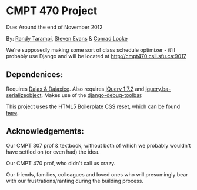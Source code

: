 CMPT 470 Project
================

Due: Around the end of November 2012

By: [Randy Tarampi](https://github.com/randytarampi), [Steven Evans](https://github.com/FaceBones) & [Conrad Locke](https://github.com/clocke)

We're supposedly making some sort of class schedule optimizer - it'll probably use Django and will be located at http://cmpt470.csil.sfu.ca:9017

Dependenices:
-------------

Requires [Dajax & Dajaxice](http://www.dajaxproject.com/).
Also requires [jQuery 1.7.2](http://code.jquery.com/jquery-1.7.2.js) and [jquery.ba-serializeobject](https://github.com/cowboy/jquery-misc/blob/master/jquery.ba-serializeobject.min.js).
Makes use of the [django-debug-toolbar](https://github.com/django-debug-toolbar/django-debug-toolbar).


This project uses the HTML5 Boilerplate CSS reset, which can be found [here](https://github.com/h5bp/html5-boilerplate/blob/master/css/main.css).

Acknowledgements:
-----------------

Our CMPT 307 prof & textbook, without both of which we probably wouldn't have settled on (or even had) the idea.

Our CMPT 470 prof, who didn't call us crazy.

Our friends, families, colleagues and loved ones who will presumingly bear with our frustrations/ranting during the building process.